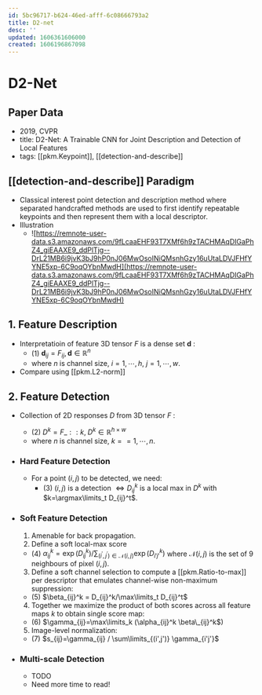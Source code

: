 ```yaml
---
id: 5bc96717-b624-46ed-afff-6c08666793a2
title: D2-net
desc: ''
updated: 1606361606000
created: 1606196867098
---
```

# D2-Net

## Paper Data

- 2019, CVPR
- title: D2-Net: A Trainable CNN for Joint Description and Detection of Local Features
- tags: [[pkm.Keypoint]], [[detection-and-describe]]

## [[detection-and-describe]] Paradigm

- Classical interest point detection and description method where separated handcrafted methods are used to first identify repeatable keypoints and then represent them with a local descriptor.
- Illustration
  - ![https://remnote-user-data.s3.amazonaws.com/9fLcaaEHF93T7XMf6h9zTACHMAqDIGaPhZ4_giEAAXE9_ddPlTjg--DrL21MB6i9jvK3bJ9hP0nJ06MwOsoINiQMsnhGzy16uUtaLDVJFHfYYNE5xp-6C9oqOYbnMwdH](https://remnote-user-data.s3.amazonaws.com/9fLcaaEHF93T7XMf6h9zTACHMAqDIGaPhZ4_giEAAXE9_ddPlTjg--DrL21MB6i9jvK3bJ9hP0nJ06MwOsoINiQMsnhGzy16uUtaLDVJFHfYYNE5xp-6C9oqOYbnMwdH) 

## 1. Feature Description

- Interpretatioin of feature 3D tensor $F$ is a dense set $\mathbf{d}$ :
  - (1)  $\mathbf{d}_{ij} = F_{ij}, \mathbf{d} \in {\mathbb{R}^n}$
  - where $n$ is channel size, $i=1,\cdots, h$, $j=1,\cdots,w$.
- Compare using [[pkm.L2-norm]]

## 2. Feature Detection

- Collection of 2D responses $D$ from 3D tensor $F$ :
  - (2)   $D^k=F\_{: :k},   \; D^k \in{\mathbb{R}^{h\times w}}$
  - where $n$ is channel size, $k==1,\cdots,n$.

- ### Hard Feature Detection
  - For a point $(i,j)$ to be detected, we need:
    - (3)   $(i,j)$ is a detection $\Longleftrightarrow D_{ij}^k$ is a local max in $D^k$
      with $k=\argmax\limits_t D_{ij}^t$.

- ### Soft Feature Detection
  1. Amenable for back propagation.
  2. Define a soft local-max score
  - (4)      $\alpha_{ij}^k=\exp(D_{ij}^k)/\sum_{(i^{\prime},j^{\prime})\in\mathcal{N}(i,j)} \exp(D_{i'j'}^k)$ where $\mathcal{N}(i,j)$ is the set of 9 neighbours of pixel $(i,j)$.
  3. Define a soft channel selection to compute a [[pkm.Ratio-to-max]] per descriptor that emulates channel-wise non-maximum suppression:
  - (5)     $\beta_{ij}^k = D_{ij}^k/\max\limits_t D_{ij}^t$  
  4. Together we maximize the product of both scores across all feature maps $k$ to obtain single score map:
  - (6)     $\gamma_{ij}=\max\limits_k (\alpha_{ij}^k \beta\_{ij}^k$)
  5. Image-level normalization:
  - (7)     $s_{ij}=\gamma_{ij} / \sum\limits_{(i',j')} \gamma_{i'j'}$

- ### Multi-scale Detection
  - TODO
  - Need more time to read!

